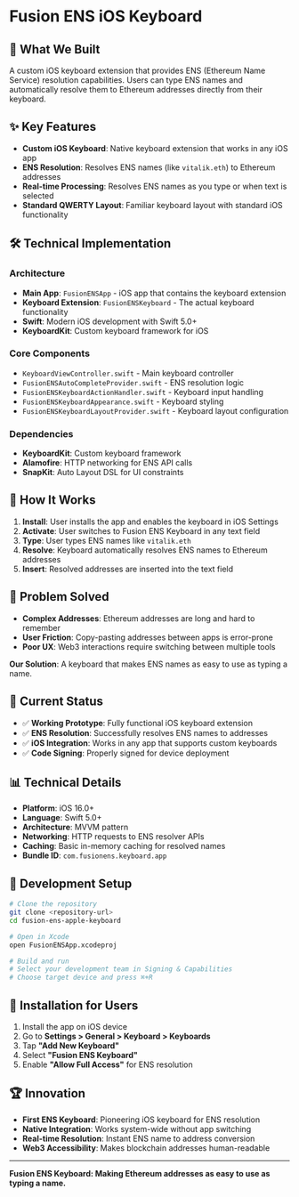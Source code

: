 # Fusion ENS iOS Keyboard

## 🎯 **What We Built**

A custom iOS keyboard extension that provides ENS (Ethereum Name Service) resolution capabilities. Users can type ENS names and automatically resolve them to Ethereum addresses directly from their keyboard.

## ✨ **Key Features**

- **Custom iOS Keyboard**: Native keyboard extension that works in any iOS app
- **ENS Resolution**: Resolves ENS names (like `vitalik.eth`) to Ethereum addresses
- **Real-time Processing**: Resolves ENS names as you type or when text is selected
- **Standard QWERTY Layout**: Familiar keyboard layout with standard iOS functionality

## 🛠️ **Technical Implementation**

### **Architecture**
- **Main App**: `FusionENSApp` - iOS app that contains the keyboard extension
- **Keyboard Extension**: `FusionENSKeyboard` - The actual keyboard functionality
- **Swift**: Modern iOS development with Swift 5.0+
- **KeyboardKit**: Custom keyboard framework for iOS

### **Core Components**
- `KeyboardViewController.swift` - Main keyboard controller
- `FusionENSAutoCompleteProvider.swift` - ENS resolution logic
- `FusionENSKeyboardActionHandler.swift` - Keyboard input handling
- `FusionENSKeyboardAppearance.swift` - Keyboard styling
- `FusionENSKeyboardLayoutProvider.swift` - Keyboard layout configuration

### **Dependencies**
- **KeyboardKit**: Custom keyboard framework
- **Alamofire**: HTTP networking for ENS API calls
- **SnapKit**: Auto Layout DSL for UI constraints

## 📱 **How It Works**

1. **Install**: User installs the app and enables the keyboard in iOS Settings
2. **Activate**: User switches to Fusion ENS Keyboard in any text field
3. **Type**: User types ENS names like `vitalik.eth`
4. **Resolve**: Keyboard automatically resolves ENS names to Ethereum addresses
5. **Insert**: Resolved addresses are inserted into the text field

## 🎯 **Problem Solved**

- **Complex Addresses**: Ethereum addresses are long and hard to remember
- **User Friction**: Copy-pasting addresses between apps is error-prone
- **Poor UX**: Web3 interactions require switching between multiple tools

**Our Solution**: A keyboard that makes ENS names as easy to use as typing a name.

## 🚀 **Current Status**

- ✅ **Working Prototype**: Fully functional iOS keyboard extension
- ✅ **ENS Resolution**: Successfully resolves ENS names to addresses
- ✅ **iOS Integration**: Works in any app that supports custom keyboards
- ✅ **Code Signing**: Properly signed for device deployment

## 📊 **Technical Details**

- **Platform**: iOS 16.0+
- **Language**: Swift 5.0+
- **Architecture**: MVVM pattern
- **Networking**: HTTP requests to ENS resolver APIs
- **Caching**: Basic in-memory caching for resolved names
- **Bundle ID**: `com.fusionens.keyboard.app`

## 🔧 **Development Setup**

```bash
# Clone the repository
git clone <repository-url>
cd fusion-ens-apple-keyboard

# Open in Xcode
open FusionENSApp.xcodeproj

# Build and run
# Select your development team in Signing & Capabilities
# Choose target device and press ⌘+R
```

## 📱 **Installation for Users**

1. Install the app on iOS device
2. Go to **Settings > General > Keyboard > Keyboards**
3. Tap **"Add New Keyboard"**
4. Select **"Fusion ENS Keyboard"**
5. Enable **"Allow Full Access"** for ENS resolution


## 🏆 **Innovation**

- **First ENS Keyboard**: Pioneering iOS keyboard for ENS resolution
- **Native Integration**: Works system-wide without app switching
- **Real-time Resolution**: Instant ENS name to address conversion
- **Web3 Accessibility**: Makes blockchain addresses human-readable

---

**Fusion ENS Keyboard: Making Ethereum addresses as easy to use as typing a name.**
